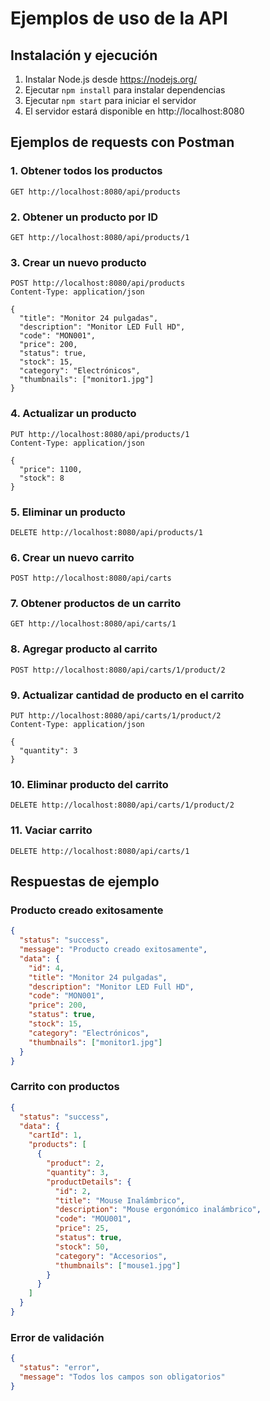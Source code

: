 # Ejemplos de uso de la API

## Instalación y ejecución

1. Instalar Node.js desde https://nodejs.org/
2. Ejecutar `npm install` para instalar dependencias
3. Ejecutar `npm start` para iniciar el servidor
4. El servidor estará disponible en http://localhost:8080

## Ejemplos de requests con Postman

### 1. Obtener todos los productos
```
GET http://localhost:8080/api/products
```

### 2. Obtener un producto por ID
```
GET http://localhost:8080/api/products/1
```

### 3. Crear un nuevo producto
```
POST http://localhost:8080/api/products
Content-Type: application/json

{
  "title": "Monitor 24 pulgadas",
  "description": "Monitor LED Full HD",
  "code": "MON001",
  "price": 200,
  "status": true,
  "stock": 15,
  "category": "Electrónicos",
  "thumbnails": ["monitor1.jpg"]
}
```

### 4. Actualizar un producto
```
PUT http://localhost:8080/api/products/1
Content-Type: application/json

{
  "price": 1100,
  "stock": 8
}
```

### 5. Eliminar un producto
```
DELETE http://localhost:8080/api/products/1
```

### 6. Crear un nuevo carrito
```
POST http://localhost:8080/api/carts
```

### 7. Obtener productos de un carrito
```
GET http://localhost:8080/api/carts/1
```

### 8. Agregar producto al carrito
```
POST http://localhost:8080/api/carts/1/product/2
```

### 9. Actualizar cantidad de producto en el carrito
```
PUT http://localhost:8080/api/carts/1/product/2
Content-Type: application/json

{
  "quantity": 3
}
```

### 10. Eliminar producto del carrito
```
DELETE http://localhost:8080/api/carts/1/product/2
```

### 11. Vaciar carrito
```
DELETE http://localhost:8080/api/carts/1
```

## Respuestas de ejemplo

### Producto creado exitosamente
```json
{
  "status": "success",
  "message": "Producto creado exitosamente",
  "data": {
    "id": 4,
    "title": "Monitor 24 pulgadas",
    "description": "Monitor LED Full HD",
    "code": "MON001",
    "price": 200,
    "status": true,
    "stock": 15,
    "category": "Electrónicos",
    "thumbnails": ["monitor1.jpg"]
  }
}
```

### Carrito con productos
```json
{
  "status": "success",
  "data": {
    "cartId": 1,
    "products": [
      {
        "product": 2,
        "quantity": 3,
        "productDetails": {
          "id": 2,
          "title": "Mouse Inalámbrico",
          "description": "Mouse ergonómico inalámbrico",
          "code": "MOU001",
          "price": 25,
          "status": true,
          "stock": 50,
          "category": "Accesorios",
          "thumbnails": ["mouse1.jpg"]
        }
      }
    ]
  }
}
```

### Error de validación
```json
{
  "status": "error",
  "message": "Todos los campos son obligatorios"
}
```
